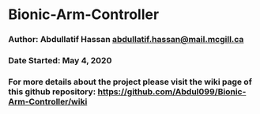 # Bionic-Arm-Controller
### Author: Abdullatif Hassan <abdullatif.hassan@mail.mcgill.ca>
### Date Started: May 4, 2020
### For more details about the project please visit the wiki page of this github repository: https://github.com/Abdul099/Bionic-Arm-Controller/wiki
